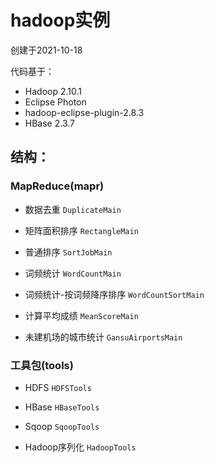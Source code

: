# hadoop实例

创建于2021-10-18

代码基于：

- Hadoop 2.10.1
- Eclipse Photon
- hadoop-eclipse-plugin-2.8.3
- HBase 2.3.7



## 结构：

### MapReduce(mapr)

- 数据去重 `DuplicateMain`  

- 矩阵面积排序 `RectangleMain`

- 普通排序 `SortJobMain`

- 词频统计 `WordCountMain`

- 词频统计-按词频降序排序 `WordCountSortMain`

- 计算平均成绩 `MeanScoreMain`

- 未建机场的城市统计 `GansuAirportsMain`


### 工具包(tools)

- HDFS `HDFSTools`  

- HBase `HBaseTools`

- Sqoop `SqoopTools` 

- Hadoop序列化 `HadoopTools` 